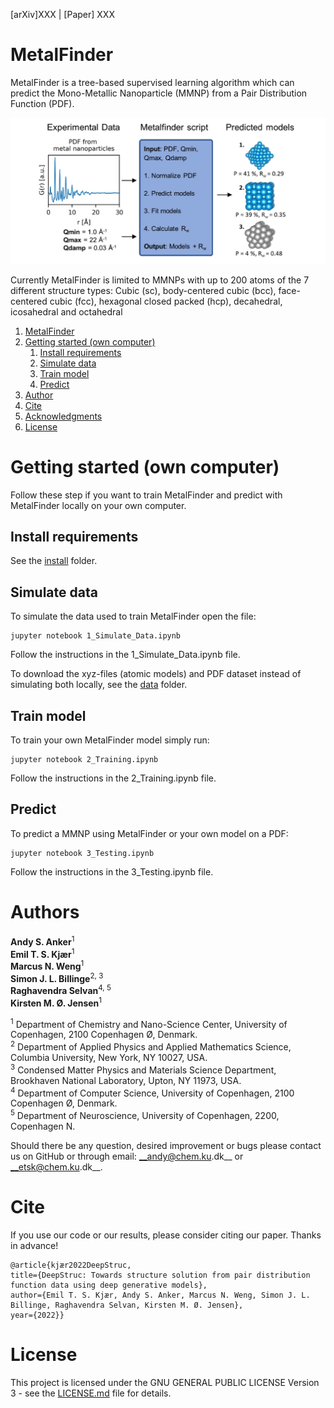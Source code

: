 [arXiv]XXX  |  [Paper] XXX

# MetalFinder

MetalFinder is a tree-based supervised learning algorithm which can predict the Mono-Metallic Nanoparticle (MMNP) from a Pair Distribution Function (PDF).

![alt text](images/MetalFinder.png "MetalFinder")

Currently MetalFinder is limited to MMNPs with up to 200 atoms of the 7 different structure types: 
Cubic (sc), body-centered cubic (bcc), face-centered cubic (fcc), hexagonal closed packed (hcp), decahedral, icosahedral and octahedral

1. [MetalFinder](#metalfinder)
2. [Getting started (own computer)](#getting-started-own-computer)
    1. [Install requirements](#install-requirements)
    2. [Simulate data](#simulate-data)
    3. [Train model](#train-model)
    4. [Predict](#predict)
3. [Author](#author)
4. [Cite](#cite)
5. [Acknowledgments](#Acknowledgments)
6. [License](#license)  


# Getting started (own computer)
Follow these step if you want to train MetalFinder and predict with MetalFinder locally on your own computer.

## Install requirements
See the [install](/install) folder. 

## Simulate data
To simulate the data used to train MetalFinder open the file:
```
jupyter notebook 1_Simulate_Data.ipynb
```
Follow the instructions in the 1_Simulate_Data.ipynb file.

To download the xyz-files (atomic models) and PDF dataset instead of simulating both locally, see the [data](/data) folder.

 

## Train model
To train your own MetalFinder model simply run:
```
jupyter notebook 2_Training.ipynb
```
Follow the instructions in the 2_Training.ipynb file.

## Predict
To predict a MMNP using MetalFinder or your own model on a PDF:
```
jupyter notebook 3_Testing.ipynb
```
Follow the instructions in the 3_Testing.ipynb file.


# Authors
__Andy S. Anker__<sup>1</sup>   
__Emil T. S. Kjær__<sup>1</sup>  
__Marcus N. Weng__<sup>1</sup>  
__Simon J. L. Billinge__<sup>2, 3</sup>     
__Raghavendra Selvan__<sup>4, 5</sup>  
__Kirsten M. Ø. Jensen__<sup>1</sup>    
 
<sup>1</sup> Department of Chemistry and Nano-Science Center, University of Copenhagen, 2100 Copenhagen Ø, Denmark.   
<sup>2</sup> Department of Applied Physics and Applied Mathematics Science, Columbia University, New York, NY 10027, USA.   
<sup>3</sup> Condensed Matter Physics and Materials Science Department, Brookhaven National Laboratory, Upton, NY 11973, USA.    
<sup>4</sup> Department of Computer Science, University of Copenhagen, 2100 Copenhagen Ø, Denmark.   
<sup>5</sup> Department of Neuroscience, University of Copenhagen, 2200, Copenhagen N.    

Should there be any question, desired improvement or bugs please contact us on GitHub or 
through email: __andy@chem.ku.dk__ or __etsk@chem.ku.dk__.

# Cite
If you use our code or our results, please consider citing our paper. Thanks in advance!
```
@article{kjær2022DeepStruc,
title={DeepStruc: Towards structure solution from pair distribution function data using deep generative models},
author={Emil T. S. Kjær, Andy S. Anker, Marcus N. Weng, Simon J. L. Billinge, Raghavendra Selvan, Kirsten M. Ø. Jensen},
year={2022}}
```

# License
This project is licensed under the GNU GENERAL PUBLIC LICENSE Version 3 - see the [LICENSE.md](LICENSE.md) file for details.
